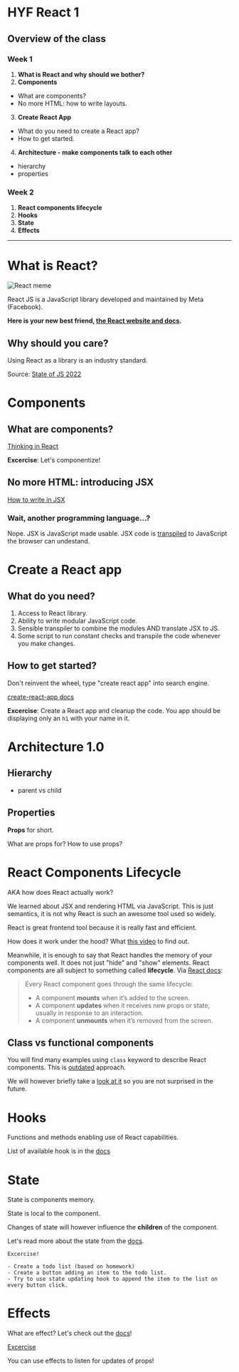 # HYF React 1

## Overview of the class

### Week 1

1. **What is React and why should we bother?**
2. **Components**

- What are components?
- No more HTML: how to write layouts.

3. **Create React App**

- What do you need to create a React app?
- How to get started.

4. **Architecture - make components talk to each other**

- hierarchy
- properties

### Week 2

1. **React components lifecycle**
2. **Hooks**
3. **State**
4. **Effects**

---

# What is React?

![React meme](https://i.imgflip.com/2kuh6f.jpg)

React JS is a JavaScript library developed and maintained by Meta (Facebook).

**Here is your new best friend, [the React website and docs](https://react.dev/).**

## Why should you care?

Using React as a library is an industry standard.

Source: [State of JS 2022](https://2022.stateofjs.com/en-US/libraries/front-end-frameworks/)

# Components

## What are components?

[Thinking in React](https://reactjs.org/docs/thinking-in-react.html)

**Excercise**: Let's componentize!

## No more HTML: introducing JSX

[How to write in JSX](https://react.dev/learn)

### Wait, another programming language...?

Nope. JSX is JavaScript made usable. JSX code is [transpiled](https://babeljs.io/repl) to JavaScript the browser can undestand.

# Create a React app

## What do you need?

1. Access to React library.
2. Ability to write modular JavaScript code.
3. Sensible transpiler to combine the modules AND translate JSX to JS.
4. Some script to run constant checks and transpile the code whenever you make changes.

## How to get started?

Don't reinvent the wheel, type "create react app" into search engine.

[create-react-app docs](https://create-react-app.dev/)

**Excercise**: Create a React app and cleanup the code. You app should be displaying only an `h1` with your name in it.

# Architecture 1.0

## Hierarchy

- parent vs child

## Properties

**Props** for short.

What are props for?
How to use props?

# React Components Lifecycle

AKA how does React actually work?

We learned about JSX and rendering HTML via JavaScript. This is just semantics, it is not why React is such an awesome tool used so widely.

React is great frontend tool because it is really fast and efficient.

How does it work under the hood? What [this video](https://www.youtube.com/watch?v=7YhdqIR2Yzo&ab_channel=PhilipFabianek) to find out.

Meanwhile, it is enough to say that React handles the memory of your components well. It does not just "hide" and "show" elements. React components are all subject to something called **lifecycle**. Via [React docs](https://react.dev/learn/lifecycle-of-reactive-effects):

> Every React component goes through the same lifecycle:
>
> - A component **mounts** when it’s added to the screen.
> - A component **updates** when it receives new props or state, usually in response to an interaction.
> - A component **unmounts** when it’s removed from the screen.

## Class vs functional components

You will find many examples using `class` keyword to describe React components. This is [outdated](https://legacy.reactjs.org/docs/react-component.html) approach.

We will however briefly take a [look at it](https://medium.com/@tgholami/react-function-components-lifecycle-8a6ede4b8c2e) so you are not surprised in the future.

# Hooks

Functions and methods enabling use of React capabilities.

List of available hook is in the [docs](https://legacy.reactjs.org/docs/react-component.html)

# State

State is components memory.

State is local to the component.

Changes of state will however influence the **children** of the component.

Let's read more about the state from the [docs](https://react.dev/learn/state-a-components-memory).

```
Excercise!

- Create a todo list (based on homework)
- Create a button adding an item to the todo list.
- Try to use state updating hook to append the item to the list on every button click.
```

# Effects

What are effect? Let's check out the [docs](https://react.dev/learn/lifecycle-of-reactive-effects)!

[Excercise](https://github.com/HackYourFuture-CPH/React/blob/main/react1/week2/lesson-plan.md#exercise)

You can use effects to listen for updates of props!
